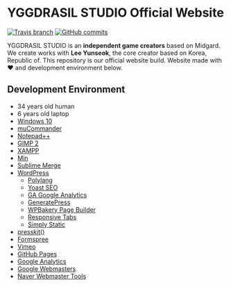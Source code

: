 # YGGDRASIL STUDIO Official Website
[![Travis branch](https://img.shields.io/travis/YGGDRASIL-STUDIO/YGGDRASIL-STUDIO.github.io/master.svg)](https://travis-ci.org/YGGDRASIL-STUDIO/YGGDRASIL-STUDIO.github.io) [![GitHub commits](https://img.shields.io/github/commits-since/YGGDRASIL-STUDIO/YGGDRASIL-STUDIO.github.io/0586c4d.svg)](https://github.com/YGGDRASIL-STUDIO/YGGDRASIL-STUDIO.github.io/commits/master)

YGGDRASIL STUDIO is an **independent game creators** based on Midgard. We create works with **Lee Yunseok**, the core creator based on Korea, Republic of. This repository is our official website build. Website made with ❤ and development environment below.

## Development Environment
- 34 years old human
- 6 years old laptop
- [Windows 10](https://www.microsoft.com/windows/get-windows-10)
- [muCommander](http://www.mucommander.com/)
- [Notepad++](http://notepad-plus-plus.org)
- [GIMP 2](https://www.gimp.org/)
- [XAMPP](https://www.apachefriends.org)
- [Min](https://minbrowser.github.io)
- [Sublime Merge](https://www.sublimemerge.com/)
- [WordPress](https://www.wordpress.org)
    - [Polylang](https://polylang.pro/)
    - [Yoast SEO](https://yoast.com/wordpress/plugins/seo/)
    - [GA Google Analytics](https://plugin-planet.com/ga-google-analytics-pro/)
    - [GeneratePress](https://generatepress.com/)
    - [WPBakery Page Builder](https://wpbakery.com/)
    - [Responsive Tabs](https://wpdarko.com/items/responsive-tabs-pro/)
    - [Simply Static](https://wordpress.org/plugins/simply-static/)
- [presskit()](http://dopresskit.com/)
- [Formspree](https://formspree.io/)
- [Vimeo](https://vimeo.com/)
- [GitHub Pages](https://pages.github.com/)
- [Google Analytics](https://analytics.google.com/analytics/web/)
- [Google Webmasters](https://www.google.com/webmasters/)
- [Naver Webmaster Tools](https://webmastertool.naver.com/)
